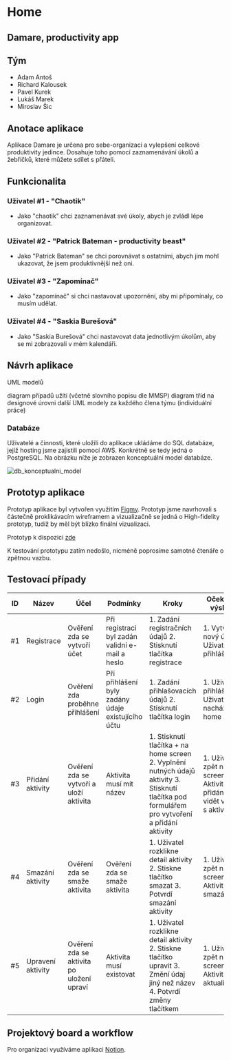 # Home
## Damare, productivity app


## Tým
- Adam Antoš
- Richard Kalousek
- Pavel Kurek
- Lukáš Marek
- Miroslav Šic

## Anotace aplikace
Aplikace Damare je určena pro sebe-organizaci a vylepšení celkové produktivity jedince. Dosahuje toho pomocí zaznamenávání úkolů a žebříčků, které můžete sdílet s přáteli.

## Funkcionalita

### Uživatel #1 - "Chaotik"
- Jako "chaotik" chci zaznamenávat své úkoly, abych je zvládl lépe organizovat.

### Uživatel #2 - "Patrick Bateman - productivity beast"
- Jako "Patrick Bateman" se chci porovnávat s ostatními, abych jim mohl ukazovat, že jsem produktivnější než oni.

### Uživatel #3 - "Zapomínač"
- Jako "zapomínač" si chci nastavovat upozornění, aby mi připomínaly, co musím udělat.

### Uživatel #4 - "Saskia Burešová"
- Jako "Saskia Burešová" chci nastavovat data jednotlivým úkolům, aby se mi zobrazovali v mém kalendáři.

## Návrh aplikace
UML modelů

diagram případů užití (včetně slovního popisu dle MMSP)
diagram tříd na designové úrovni
další UML modely za každého člena týmu (individuální práce)


### Databáze
Uživatelé a činnosti, které uložili do aplikace ukládáme do SQL databáze,
 jejíž hosting jsme zajistili pomocí AWS. Konkrétně se tedy jedná o PostgreSQL.
Na obrázku níže je zobrazen konceptuální model databáze.

![db_konceptualni_model](https://gitlab.com/FIS-VSE/4IT115/2022ZS/ct0730/marl33/tymova-seminarni-prace/-/raw/a4ecadcc50747ef3bdcf3b0ea3f0c38acd4c15f6/db_konceptualni_model.png)

## Prototyp aplikace

Prototyp aplikace byl vytvořen využitím [Figmy](https://www.figma.com/).
Prototyp jsme navrhovali s částečně proklikávacím wireframem a vizualizačně se jedná o High-fidelity prototyp, tudíž by měl být blízko finální vizualizaci.

Prototyp k dispozici [zde](https://www.figma.com/proto/83W16TIWeS9oYJuCoS66IR/DAMARE?node-id=2%3A980&scaling=min-zoom&page-id=0%3A1&starting-point-node-id=2%3A980&show-proto-sidebar=1)

K testování prototypu zatím nedošlo, nicméně poprosíme samotné čtenáře o zpětnou vazbu.

## Testovací případy

| ID | Název             | Účel                                      | Podmínky                                           | Kroky                                                                                                                                           | Očekávaný výsledek                                                                          |
|----|-------------------|-------------------------------------------|----------------------------------------------------|-------------------------------------------------------------------------------------------------------------------------------------------------|---------------------------------------------------------------------------------------------|
| #1 | Registrace        | Ověření zda se vytvoří účet               | Při registraci byl zadán validní e-mail a heslo    | 1. Zadání registračních údajů 2. Stisknutí tlačítka registrace                                                                                  | 1. Vytvoří se nový účet 2. Uživatel je přihlášen                                            |
| #2 | Login             | Ověření zda proběhne přihlášení           | Při přihlášení byly zadány údaje existujícího účtu | 1. Zadání přihlašovacích údajů 2. Stisknutí tlačítka login                                                                                      | 1. Uživatel je přihlášen 2. Uživatel se nachází na home screen                              |
| #3 | Přidání aktivity  | Ověření zda se vytvoří a uloží aktivita   | Aktivita musí mít název                            | 1. Stisknutí tlačítka + na home screen 2. Vyplnění nutných údajů aktivity 3. Stisknutí tlačítka pod formulářem pro vytvoření a přidání aktivity | 1. Uživatel je zpět na home screen 2. Aktivita byla přidána a je vidět v okně s aktivitami  |
| #4 | Smazání aktivity  | Ověření zda se smaže aktivita             | Ověření zda se smaže aktivita                      | 1. Uživatel rozklikne detail aktivity 2. Stiskne tlačítko smazat 3. Potvrdí smazání aktivity                                                    | 1. Uživatel je zpět na home screen 2. Aktivita byla smazána                                 |
| #5 | Upravení aktivity | Ověření zda se aktivita po uložení upraví | Aktivita musí existovat                            | 1. Uživatel rozklikne detail aktivity 2. Stiskne tlačítko upravit 3. Změní údaj jiný než název 4. Potvrdí změny tlačítkem                       | 1. Uživatel je zpět na home screen 2. Aktivita byla aktualizována                           |

## Projektový board a workflow

Pro organizaci využíváme aplikaci [Notion](https://www.notion.so/).
